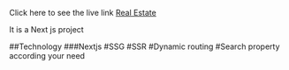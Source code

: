 Click here to see the live link [Real Estate](https://real-estate-seven-tau.vercel.app/) 

It is a Next js project

##Technology
###Nextjs
#SSG
#SSR
#Dynamic routing
#Search property according your need


